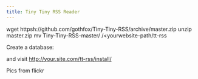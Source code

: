 ```yaml
---
title: Tiny Tiny RSS Reader
---
```


wget httpsh://github.com/gothfox/Tiny-Tiny-RSS/archive/master.zip
unzip master.zip
mv Tiny-Tiny-RSS-master/ /<yourwebsite-path/tt-rss



Create a database:


and visit <http://your.site.com/tt-rss/install/>


Pics from flickr

